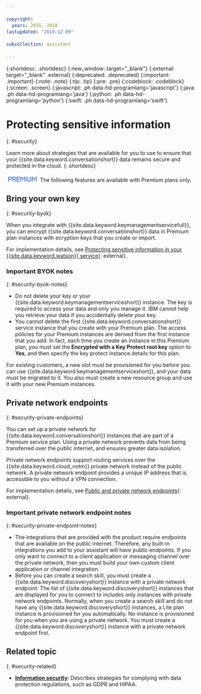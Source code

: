 ```yaml
---

copyright:
  years: 2015, 2019
lastupdated: "2019-12-09"

subcollection: assistant

---
```


{:shortdesc: .shortdesc}
{:new_window: target="_blank"}
{:external: target="_blank" .external}
{:deprecated: .deprecated}
{:important: .important}
{:note: .note}
{:tip: .tip}
{:pre: .pre}
{:codeblock: .codeblock}
{:screen: .screen}
{:javascript: .ph data-hd-programlang='javascript'}
{:java: .ph data-hd-programlang='java'}
{:python: .ph data-hd-programlang='python'}
{:swift: .ph data-hd-programlang='swift'}

# Protecting sensitive information
{: #security}

Learn more about strategies that are available for you to use to ensure that your {{site.data.keyword.conversationshort}} data remains secure and protected in the cloud.
{: shortdesc}

![Premium plan only](images/premium0.png) The following features are available with Premium plans only.

## Bring your own key
{: #security-byok}

When you integrate with {{site.data.keyword.keymanagementservicefull}}, you can encrypt {{site.data.keyword.conversationshort}} data in Premium plan instances with ecryption keys that you create or import.

For implementation details, see [Protecting sensitive information in your {{site.data.keyword.watson}} service](/docs/services/watson?topic=watson-keyservice){: external}.

### Important BYOK notes
{: #security-byok-notes}

- Do not delete your key or your {{site.data.keyword.keymanagementserviceshort}} instance. The key is required to access your data and only you manage it. IBM cannot help you retrieve your data if you accidentally delete your key.
- You cannot delete the first {{site.data.keyword.conversationshort}} service instance that you create with your Premium plan. The access policies for your Premium instances are derived from the first instance that you add. In fact, each time you create an instance in this Premium plan, you must set the **Encrypted with a Key Protect root key** option to **Yes**, and then specify the key protect instance details for this plan.

For existing customers, a new slot must be provisioned for you before you can use {{site.data.keyword.keymanagementserviceshort}}, and your data must be migrated to it. You also must create a new resource group and use it with your new Premium instances.

## Private network endpoints
{: #security-private-endpoints}

You can set up a private network for {{site.data.keyword.conversationshort}} instances that are part of a Premium service plan. Using a private network prevents data from being transferred over the public internet, and ensures greater data isolation.

Private network endpoints support routing services over the {{site.data.keyword.cloud_notm}} private network instead of the public network. A private network endpoint provides a unique IP address that is accessible to you without a VPN connection.

For implementation details, see [Public and private network endpoints](/docs/services/watson?topic=watson-public-private-endpoints){: external}.

### Important private network endpoint notes
{: #security-private-endpoint-notes}

- The integrations that are provided with the product require endpoints that are available on the public internet. Therefore, any built-in integrations you add to your assistant will have public endpoints. If you only want to connect to a client application or messaging channel over the private network, then you must build your own custom client application or channel integration.
- Before you can create a search skill, you must create a {{site.data.keyword.discoveryshort}} instance with a private network endpoint. The list of {{site.data.keyword.discoveryshort}} instances that are displayed for you to connect to includes only instances with private network endpoints. Normally, when you create a search skill and do not have any {{site.data.keyword.discoveryshort}} instances, a Lite plan instance is provisioned for you automatically. No instance is provisioned for you when you are using a private network. You must create a {{site.data.keyword.discoveryshort}} instance with a private network endpoint first.

## Related topic
{: #security-related}

- **[Information security](/docs/services/assistant?topic=assistant-information-security)**: Describes strategies for complying with data protection regulations, such as GDPR and HIPAA. 